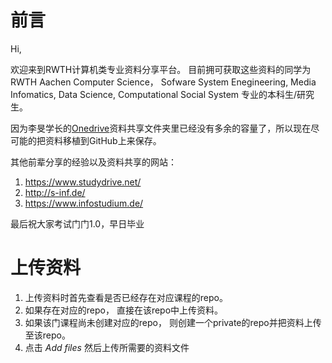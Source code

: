 # 前言

Hi,

欢迎来到RWTH计算机类专业资料分享平台。
目前拥可获取这些资料的同学为RWTH Aachen Computer Science， Sofware System Enegineering, Media Infomatics, Data Science, Computational Social System 专业的本科生/研究生。

因为李旻学长的[Onedrive](https://onedrive.live.com/?authkey=%21ADsYnJMVJyB5rh0&id=9A97C2AE9C965C23%2135673&cid=9A97C2AE9C965C23)资料共享文件夹里已经没有多余的容量了，所以现在尽可能的把资料移植到GitHub上来保存。

其他前辈分享的经验以及资料共享的网站：
<br>
1. https://www.studydrive.net/
1. http://s-inf.de/
1. https://www.infostudium.de/

最后祝大家考试门门1.0，早日毕业

# 上传资料

1. 上传资料时首先查看是否已经存在对应课程的repo。
1. 如果存在对应的repo， 直接在该repo中上传资料。
1. 如果该门课程尚未创建对应的repo， 则创建一个private的repo并把资料上传至该repo。
2.  点击 *Add files* 然后上传所需要的资料文件
